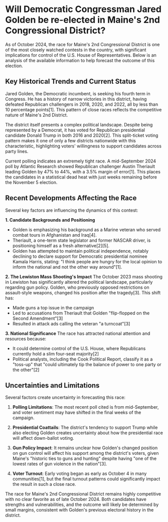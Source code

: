 # Will Democratic Congressman Jared Golden be re-elected in Maine's 2nd Congressional District?

As of October 2024, the race for Maine's 2nd Congressional District is one of the most closely watched contests in the country, with significant implications for control of the U.S. House of Representatives. Below is an analysis of the available information to help forecast the outcome of this election.

## Key Historical Trends and Current Status

Jared Golden, the Democratic incumbent, is seeking his fourth term in Congress. He has a history of narrow victories in this district, having defeated Republican challengers in 2018, 2020, and 2022, all by less than 10 percentage points[1]. This pattern of close races reflects the competitive nature of Maine's 2nd District.

The district itself presents a complex political landscape. Despite being represented by a Democrat, it has voted for Republican presidential candidate Donald Trump in both 2016 and 2020[2]. This split-ticket voting pattern makes it one of only a few districts nationwide with this characteristic, highlighting voters' willingness to support candidates across party lines.

Current polling indicates an extremely tight race. A mid-September 2024 poll by Atlantic Research showed Republican challenger Austin Theriault leading Golden by 47% to 44%, with a 3.5% margin of error[1]. This places the candidates in a statistical dead heat with just weeks remaining before the November 5 election.

## Recent Developments Affecting the Race

Several key factors are influencing the dynamics of this contest:

**1. Candidate Backgrounds and Positioning**
- Golden is emphasizing his background as a Marine veteran who served combat tours in Afghanistan and Iraq[4].
- Theriault, a one-term state legislator and former NASCAR driver, is positioning himself as a fresh alternative[2][5].
- Golden has attempted to maintain political independence, notably declining to declare support for Democratic presidential nominee Kamala Harris, stating: "I think people are hungry for the local opinion to inform the national and not the other way around"[1].

**2. The Lewiston Mass Shooting's Impact**
The October 2023 mass shooting in Lewiston has significantly altered the political landscape, particularly regarding gun policy. Golden, who previously opposed restrictions on assault-style weapons, changed his position after the tragedy[3]. This shift has:
- Made guns a top issue in the campaign
- Led to accusations from Theriault that Golden "flip-flopped on the Second Amendment"[3]
- Resulted in attack ads calling the veteran "a turncoat"[3]

**3. National Significance**
The race has attracted national attention and resources because:
- It could determine control of the U.S. House, where Republicans currently hold a slim four-seat majority[2]
- Political analysts, including the Cook Political Report, classify it as a "toss-up" that "could ultimately tip the balance of power to one party or the other"[2]

## Uncertainties and Limitations

Several factors create uncertainty in forecasting this race:

1. **Polling Limitations**: The most recent poll cited is from mid-September, and voter sentiment may have shifted in the final weeks of the campaign.

2. **Presidential Coattails**: The district's tendency to support Trump while also electing Golden creates uncertainty about how the presidential race will affect down-ballot voting.

3. **Gun Policy Impact**: It remains unclear how Golden's changed position on gun control will affect his support among the district's voters, given Maine's "historic ties to guns and hunting" despite having "one of the lowest rates of gun violence in the nation"[3].

4. **Voter Turnout**: Early voting began as early as October 4 in many communities[1], but the final turnout patterns could significantly impact the result in such a close race.

The race for Maine's 2nd Congressional District remains highly competitive with no clear favorite as of late October 2024. Both candidates have strengths and vulnerabilities, and the outcome will likely be determined by small margins, consistent with Golden's previous electoral history in the district.